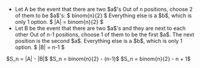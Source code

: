 <ul>
<li> Let A be the event that there are two $a$'s
Out of n positions, choose 2 of them to be $a$'s: $ binom{n}{2} $ 
Everything else is a $b$, which is only 1 option. 
$ |A| = binom{n}{2} $
	<li> Let B be the event that there are two $a$'s and they are next to each other 
Out of n-1 positions, choose 1 of them to be the first $a$. 
The next position is the second $a$. 
Everything else is a $b$, which is only 1 option. 
$ |B| = n-1 $
</ul>
$S_n = |A| - |B|$ 
$S_n = binom{n}{2} - (n-1)$ 
$S_n = binom{n}{2} - n + 1$
